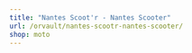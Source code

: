 ```yaml
---
title: "Nantes Scoot'r - Nantes Scooter"
url: /orvault/nantes-scootr-nantes-scooter/
shop: moto
---
```

